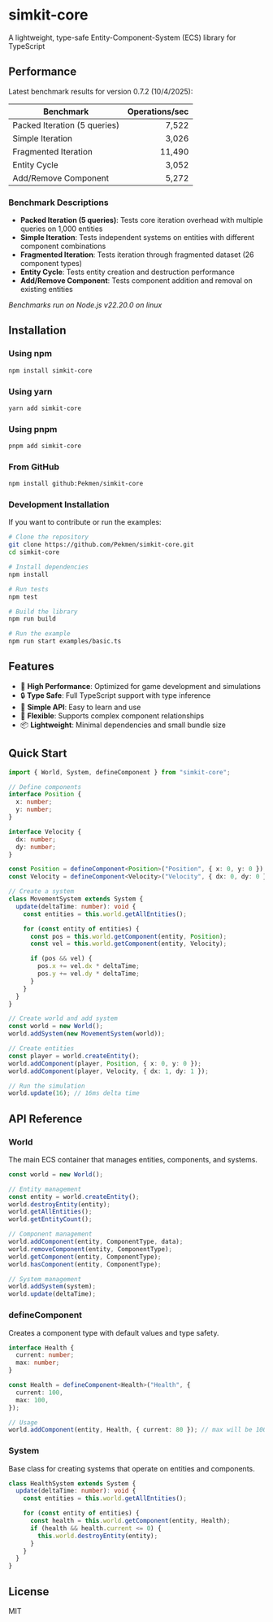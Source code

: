 # simkit-core

A lightweight, type-safe Entity-Component-System (ECS) library for TypeScript

<!-- BENCHMARK_START -->

## Performance

Latest benchmark results for version 0.7.2 (10/4/2025):

| Benchmark | Operations/sec |
|-----------|---------------:|
| Packed Iteration (5 queries) | 7,522 |
| Simple Iteration | 3,026 |
| Fragmented Iteration | 11,490 |
| Entity Cycle | 3,052 |
| Add/Remove Component | 5,272 |

### Benchmark Descriptions

- **Packed Iteration (5 queries)**: Tests core iteration overhead with multiple queries on 1,000 entities
- **Simple Iteration**: Tests independent systems on entities with different component combinations  
- **Fragmented Iteration**: Tests iteration through fragmented dataset (26 component types)
- **Entity Cycle**: Tests entity creation and destruction performance
- **Add/Remove Component**: Tests component addition and removal on existing entities

*Benchmarks run on Node.js v22.20.0 on linux*

<!-- BENCHMARK_END -->

## Installation

### Using npm

```bash
npm install simkit-core
```

### Using yarn

```bash
yarn add simkit-core
```

### Using pnpm

```bash
pnpm add simkit-core
```

### From GitHub

```bash
npm install github:Pekmen/simkit-core
```

### Development Installation

If you want to contribute or run the examples:

```bash
# Clone the repository
git clone https://github.com/Pekmen/simkit-core.git
cd simkit-core

# Install dependencies
npm install

# Run tests
npm test

# Build the library
npm run build

# Run the example
npm run start examples/basic.ts
```

## Features

- 🚀 **High Performance**: Optimized for game development and simulations
- 🔒 **Type Safe**: Full TypeScript support with type inference
- 🧩 **Simple API**: Easy to learn and use
- 🔧 **Flexible**: Supports complex component relationships
- 📦 **Lightweight**: Minimal dependencies and small bundle size

## Quick Start

```typescript
import { World, System, defineComponent } from "simkit-core";

// Define components
interface Position {
  x: number;
  y: number;
}

interface Velocity {
  dx: number;
  dy: number;
}

const Position = defineComponent<Position>("Position", { x: 0, y: 0 });
const Velocity = defineComponent<Velocity>("Velocity", { dx: 0, dy: 0 });

// Create a system
class MovementSystem extends System {
  update(deltaTime: number): void {
    const entities = this.world.getAllEntities();

    for (const entity of entities) {
      const pos = this.world.getComponent(entity, Position);
      const vel = this.world.getComponent(entity, Velocity);

      if (pos && vel) {
        pos.x += vel.dx * deltaTime;
        pos.y += vel.dy * deltaTime;
      }
    }
  }
}

// Create world and add system
const world = new World();
world.addSystem(new MovementSystem(world));

// Create entities
const player = world.createEntity();
world.addComponent(player, Position, { x: 0, y: 0 });
world.addComponent(player, Velocity, { dx: 1, dy: 1 });

// Run the simulation
world.update(16); // 16ms delta time
```

## API Reference

### World

The main ECS container that manages entities, components, and systems.

```typescript
const world = new World();

// Entity management
const entity = world.createEntity();
world.destroyEntity(entity);
world.getAllEntities();
world.getEntityCount();

// Component management
world.addComponent(entity, ComponentType, data);
world.removeComponent(entity, ComponentType);
world.getComponent(entity, ComponentType);
world.hasComponent(entity, ComponentType);

// System management
world.addSystem(system);
world.update(deltaTime);
```

### defineComponent

Creates a component type with default values and type safety.

```typescript
interface Health {
  current: number;
  max: number;
}

const Health = defineComponent<Health>("Health", {
  current: 100,
  max: 100,
});

// Usage
world.addComponent(entity, Health, { current: 80 }); // max will be 100
```

### System

Base class for creating systems that operate on entities and components.

```typescript
class HealthSystem extends System {
  update(deltaTime: number): void {
    const entities = this.world.getAllEntities();

    for (const entity of entities) {
      const health = this.world.getComponent(entity, Health);
      if (health && health.current <= 0) {
        this.world.destroyEntity(entity);
      }
    }
  }
}
```

## License

MIT
